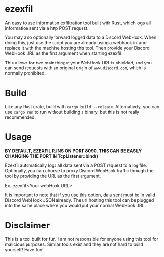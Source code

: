 # ezexfil

An easy to use information exfiltration tool built with Rust, which logs all information sent via a http POST request.

You may also optionally forward logged data to a Discord WebHook. When doing this, just use the script you are already using a webhook in, and replace it with the machine hosting this tool. Then provide your Discord WebHook URL as the first argument when starting ezexfil.

This allows for two main things: your WebHook URL is shielded, and you can send requests with an original origin of `www.discord.com`, which is normally prohibited.

# Build

Like any Rust crate, build with `cargo build --release`. Alternatively, you can use `cargo run` to run without building a binary, but this is not really recommended.

# Usage

**BY DEFAULT, EZEXFIL RUNS ON PORT 8090. THIS CAN BE EASILY CHANGING THE PORT IN TcpListener::bind()**

Ezexfil automatically logs all data sent via a POST request to a log file. Optionally, you can choose to proxy Discord WebHook traffic through the tool by providing the URL as the first argument.

Ex. ezexfil \<Your webHook URL\>

It is important to note that if you use this option, data sent must be in valid Discord WebHook JSON already. The url hosting this tool can be plugged into the same place where you would put your
normal WebHook URL.

# Disclaimer

This is a tool built for fun. I am not responsible for anyone using this tool for malicious purposes. Similar tools exist and they are not hard to build yourself! Have fun!
